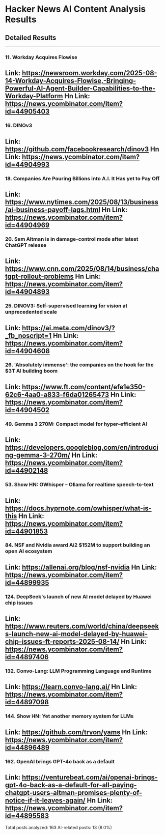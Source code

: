 # Hacker News AI Content Analysis Results

## Detailed Results

------
### 11. Workday Acquires Flowise
Link: https://newsroom.workday.com/2025-08-14-Workday-Acquires-Flowise,-Bringing-Powerful-AI-Agent-Builder-Capabilities-to-the-Workday-Platform
Hn Link: https://news.ycombinator.com/item?id=44905403
------
### 16. DINOv3
Link: https://github.com/facebookresearch/dinov3
Hn Link: https://news.ycombinator.com/item?id=44904993
------
### 18. Companies Are Pouring Billions into A.I. It Has yet to Pay Off
Link: https://www.nytimes.com/2025/08/13/business/ai-business-payoff-lags.html
Hn Link: https://news.ycombinator.com/item?id=44904969
------
### 20. Sam Altman is in damage-control mode after latest ChatGPT release
Link: https://www.cnn.com/2025/08/14/business/chatgpt-rollout-problems
Hn Link: https://news.ycombinator.com/item?id=44904893
------
### 25. DINOV3: Self-supervised learning for vision at unprecedented scale
Link: https://ai.meta.com/dinov3/?_fb_noscript=1
Hn Link: https://news.ycombinator.com/item?id=44904608
------
### 26. 'Absolutely immense': the companies on the hook for the $3T AI building boom
Link: https://www.ft.com/content/efe1e350-62c6-4aa0-a833-f6da01265473
Hn Link: https://news.ycombinator.com/item?id=44904502
------
### 49. Gemma 3 270M: Compact model for hyper-efficient AI
Link: https://developers.googleblog.com/en/introducing-gemma-3-270m/
Hn Link: https://news.ycombinator.com/item?id=44902148
------
### 53. Show HN: OWhisper – Ollama for realtime speech-to-text
Link: https://docs.hyprnote.com/owhisper/what-is-this
Hn Link: https://news.ycombinator.com/item?id=44901853
------
### 84. NSF and Nvidia award Ai2 $152M to support building an open AI ecosystem
Link: https://allenai.org/blog/nsf-nvidia
Hn Link: https://news.ycombinator.com/item?id=44899935
------
### 124. DeepSeek's launch of new AI model delayed by Huawei chip issues
Link: https://www.reuters.com/world/china/deepseeks-launch-new-ai-model-delayed-by-huawei-chip-issues-ft-reports-2025-08-14/
Hn Link: https://news.ycombinator.com/item?id=44897406
------
### 132. Convo-Lang: LLM Programming Language and Runtime
Link: https://learn.convo-lang.ai/
Hn Link: https://news.ycombinator.com/item?id=44897098
------
### 144. Show HN: Yet another memory system for LLMs
Link: https://github.com/trvon/yams
Hn Link: https://news.ycombinator.com/item?id=44896489
------
### 162. OpenAI brings GPT-4o back as a default
Link: https://venturebeat.com/ai/openai-brings-gpt-4o-back-as-a-default-for-all-paying-chatgpt-users-altman-promises-plenty-of-notice-if-it-leaves-again/
Hn Link: https://news.ycombinator.com/item?id=44895583
------
Total posts analyzed: 163
AI-related posts: 13 (8.0%)

